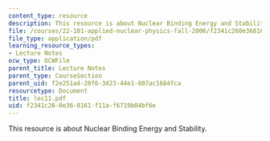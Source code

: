 ```yaml
---
content_type: resource
description: This resource is about Nuclear Binding Energy and Stability.
file: /courses/22-101-applied-nuclear-physics-fall-2006/f2341c260e368161f11af6719b04bf6e_lec11.pdf
file_type: application/pdf
learning_resource_types:
- Lecture Notes
ocw_type: OCWFile
parent_title: Lecture Notes
parent_type: CourseSection
parent_uid: f2e251a4-20f6-3423-44e1-807ac1684fca
resourcetype: Document
title: lec11.pdf
uid: f2341c26-0e36-8161-f11a-f6719b04bf6e
---
```

This resource is about Nuclear Binding Energy and Stability.

